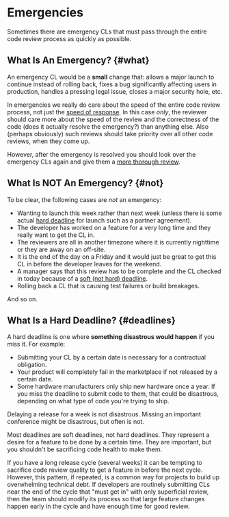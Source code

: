 # Emergencies

Sometimes there are emergency CLs that must pass through the entire code review
process as quickly as
possible.

## What Is An Emergency? {#what}

An emergency CL would be a **small** change that: allows a major launch to
continue instead of rolling back, fixes a bug significantly affecting users in
production, handles a pressing legal issue, closes a major security hole, etc.

In emergencies we really do care about the speed of the entire code review
process, not just the [speed of response](reviewer/speed.md). In this case
_only_, the reviewer should care more about the speed of the review and the
correctness of the code (does it actually resolve the emergency?) than anything
else. Also (perhaps obviously) such reviews should take priority over all other
code reviews, when they come up.

However, after the emergency is resolved you should look over the emergency CLs
again and give them a [more thorough review](reviewer/looking-for.md).

## What Is NOT An Emergency? {#not}

To be clear, the following cases are _not_ an emergency:

- Wanting to launch this week rather than next week (unless there is some
  actual [hard deadline](#deadlines) for launch such as a partner agreement).
- The developer has worked on a feature for a very long time and they really
  want to get the CL in.
- The reviewers are all in another timezone where it is currently nighttime or
  they are away on an off-site.
- It is the end of the day on a Friday and it would just be great to get this
  CL in before the developer leaves for the weekend.
- A manager says that this review has to be complete and the CL checked in
  today because of a [soft (not hard) deadline](#deadlines).
- Rolling back a CL that is causing test failures or build breakages.

And so on.

## What Is a Hard Deadline? {#deadlines}

A hard deadline is one where **something disastrous would happen** if you miss
it. For example:

- Submitting your CL by a certain date is necessary for a contractual
  obligation.
- Your product will completely fail in the marketplace if not released by a
  certain date.
- Some hardware manufacturers only ship new hardware once a year. If you miss
  the deadline to submit code to them, that could be disastrous, depending on
  what type of code you're trying to ship.

Delaying a release for a week is not disastrous. Missing an important conference
might be disastrous, but often is not.

Most deadlines are soft deadlines, not hard deadlines. They represent a desire
for a feature to be done by a certain time. They are important, but you
shouldn't be sacrificing code health to make them.

If you have a long release cycle (several weeks) it can be tempting to sacrifice
code review quality to get a feature in before the next cycle. However, this
pattern, if repeated, is a common way for projects to build up overwhelming
technical debt. If developers are routinely submitting CLs near the end of the
cycle that "must get in" with only superficial review, then the team should
modify its process so that large feature changes happen early in the cycle and
have enough time for good review.

